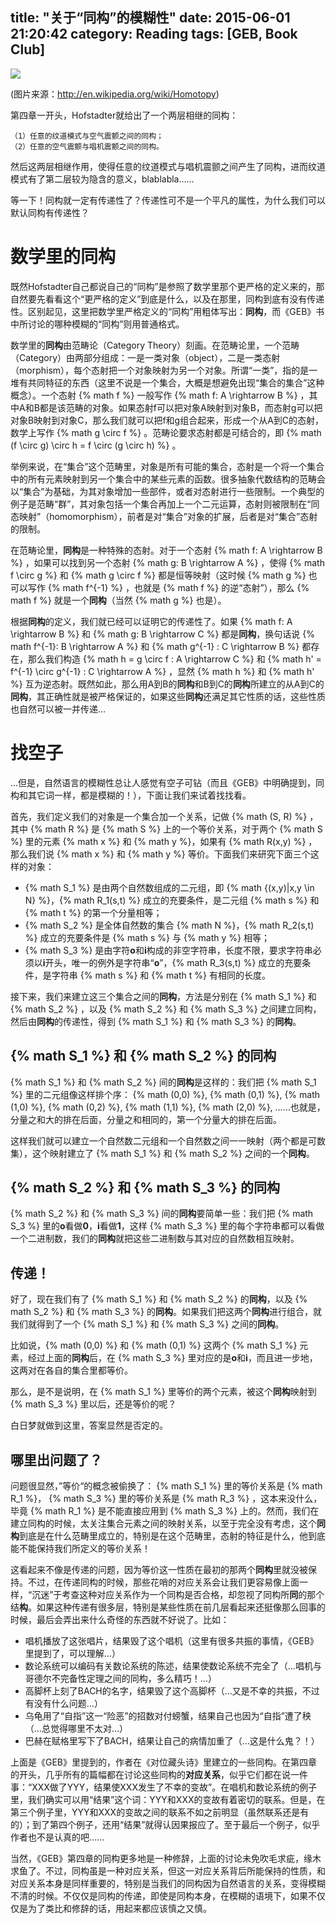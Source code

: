 title: "关于“同构”的模糊性"
date: 2015-06-01 21:20:42
category: Reading
tags: [GEB, Book Club]
---

![](thumbnail.jpg)

(图片来源：http://en.wikipedia.org/wiki/Homotopy)

第四章一开头，Hofstadter就给出了一个两层相继的同构：

    （1）任意的纹道模式与空气震颤之间的同构；
    （2）任意的空气震颤与唱机震颤之间的同构。

然后这两层相继作用，使得任意的纹道模式与唱机震颤之间产生了同构，进而纹道模式有了第二层较为隐含的意义，blablabla……

等一下！同构就一定有传递性了？传递性可不是一个平凡的属性，为什么我们可以默认同构有传递性？

# 数学里的同构

既然Hofstadter自己都说自己的“同构”是参照了数学里那个更严格的定义来的，那自然要先看看这个“更严格的定义”到底是什么，以及在那里，同构到底有没有传递性。区别起见，这里把数学里严格定义的“同构”用粗体写出：**同构**，而《GEB》书中所讨论的哪种模糊的“同构”则用普通格式。

数学里的**同构**由范畴论（Category Theory）刻画。在范畴论里，一个范畴（Category）由两部分组成：一是一类对象（object），二是一类态射（morphism），每个态射把一个对象映射为另一个对象。所谓“一类”，指的是一堆有共同特征的东西（这里不说是一个集合，大概是想避免出现“集合的集合”这种概念）。一个态射 {% math f %} 一般写作 {% math f: A \rightarrow B %} ，其中A和B都是该范畴的对象。如果态射f可以把对象A映射到对象B，而态射g可以把对象B映射到对象C，那么我们就可以把f和g组合起来，形成一个从A到C的态射，数学上写作 {% math g \circ f %} 。范畴论要求态射都是可结合的，即 {% math (f \circ g) \circ h = f \circ (g \circ h) %} 。

举例来说，在“集合”这个范畴里，对象是所有可能的集合，态射是一个将一个集合中的所有元素映射到另一个集合中的某些元素的函数。很多抽象代数结构的范畴会以“集合”为基础，为其对象增加一些部件，或者对态射进行一些限制。一个典型的例子是范畴“群”，其对象包括一个集合再加上一个二元运算，态射则被限制在“同态映射”（homomorphism），前者是对“集合”对象的扩展，后者是对“集合”态射的限制。

在范畴论里，**同构**是一种特殊的态射。对于一个态射 {% math f: A \rightarrow B %} ，如果可以找到另一个态射 {% math g: B \rightarrow A %} ，使得 {% math f \circ g %} 和 {% math g \circ f %} 都是恒等映射（这时候 {% math g %} 也可以写作 {% math f^{-1} %} ，也就是 {% math f %} 的逆“态射”），那么 {% math f %} 就是一个**同构**（当然 {% math g %} 也是）。

根据**同构**的定义，我们就已经可以证明它的传递性了。如果 {% math f: A \rightarrow B %} 和 {% math g: B \rightarrow C %} 都是**同构**，换句话说 {% math f^{-1}: B \rightarrow A %} 和 {% math g^{-1} : C \rightarrow B %} 都存在，那么我们构造 {% math h = g \circ f : A \rightarrow C %} 和 {% math h' = f^{-1} \circ g^{-1} : C \rightarrow A %} ，显然 {% math h %} 和 {% math h' %} 互为逆态射。既然如此，那么用A到B的**同构**和B到C的**同构**所建立的从A到C的**同构**，其正确性就是被严格保证的，如果这些**同构**还满足其它性质的话，这些性质也自然可以被一并传递…

# 找空子

…但是，自然语言的模糊性总让人感觉有空子可钻（而且《GEB》中明确提到，同构和其它词一样，都是模糊的！），下面让我们来试着找找看。

首先，我们定义我们的对象是一个集合加一个关系，记做 {% math (S, R) %} ，其中 {% math R %} 是 {% math S %} 上的一个等价关系，对于两个 {% math S %} 里的元素 {% math x %} 和 {% math y %}，如果有 {% math R(x,y) %} ，那么我们说 {% math x %} 和 {% math y %} 等价。下面我们来研究下面三个这样的对象：

* {% math S_1 %} 是由两个自然数组成的二元组，即 {% math {(x,y)|x,y \in N} %}，{% math R_1(s,t) %} 成立的充要条件，是二元组 {% math s %} 和 {% math t %} 的第一个分量相等；
* {% math S_2 %} 是全体自然数的集合 {% math N %}，{% math R_2(s,t) %} 成立的充要条件是 {% math s %} 与 {% math y %} 相等；
* {% math S_3 %} 是由字符**o**和**i**构成的非空字符串，长度不限，要求字符串必须以**i**开头，唯一的例外是字符串“**o**”，{% math R_3(s,t) %} 成立的充要条件，是字符串 {% math s %} 和 {% math t %} 有相同的长度。

接下来，我们来建立这三个集合之间的**同构**，方法是分别在 {% math S_1 %} 和 {% math S_2 %} ，以及 {% math S_2 %} 和 {% math S_3 %} 之间建立同构，然后由**同构**的传递性，得到 {% math S_1 %} 和 {% math S_3 %} 的**同构**。

## {% math S_1 %} 和 {% math S_2 %} 的同构

{% math S_1 %} 和 {% math S_2 %} 间的**同构**是这样的：我们把 {% math S_1 %} 里的二元组像这样排个序： {% math (0,0) %}, {% math (0,1) %}, {% math (1,0) %}, {% math (0,2) %}, {% math (1,1) %}, {% math (2,0) %}, ……也就是，分量之和大的排在后面，分量之和相同的，第一个分量大的排在后面。

这样我们就可以建立一个自然数二元组和一个自然数之间一一映射（两个都是可数集），这个映射建立了 {% math S_1 %} 和 {% math S_2 %} 之间的一个**同构**。

## {% math S_2 %} 和 {% math S_3 %} 的同构

{% math S_2 %} 和 {% math S_3 %} 间的**同构**要简单一些：我们把 {% math S_3 %} 里的**o**看做**0**，**i**看做**1**，这样 {% math S_3 %} 里的每个字符串都可以看做一个二进制数，我们的**同构**就把这些二进制数与其对应的自然数相互映射。

## 传递！

好了，现在我们有了 {% math S_1 %} 和 {% math S_2 %} 的**同构**，以及 {% math S_2 %} 和 {% math S_3 %} 的**同构**。如果我们把这两个**同构**进行组合，就我们就得到了一个 {% math S_1 %} 和 {% math S_3 %} 之间的**同构**。

比如说，{% math (0,0) %} 和 {% math (0,1) %} 这两个 {% math S_1 %} 元素，经过上面的**同构**后，在 {% math S_3 %} 里对应的是**o**和**i**，而且进一步地，这两对在各自的集合里都等价。

那么，是不是说明，在 {% math S_1 %} 里等价的两个元素，被这个**同构**映射到 {% math S_3 %} 里以后，还是等价的呢？

白日梦就做到这里，答案显然是否定的。

## 哪里出问题了？

问题很显然，”等价“的概念被偷换了： {% math S_1 %} 里的等价关系是 {% math R_1 %}， {% math S_3 %} 里的等价关系是 {% math R_3 %} ，这本来没什么，毕竟 {% math R_1 %} 是不能直接应用到 {% math S_3 %} 上的。然而，我们在建立同构的时候，太关注集合元素之间的映射关系，以至于完全没有考虑，这个**同构**到底是在什么范畴里成立的，特别是在这个范畴里，态射的特征是什么，他到底能不能保持我们所定义的等价关系！

这看起来不像是传递的问题，因为等价这一性质在最初的那两个**同构**里就没被保持。不过，在传递同构的时候，那些花哨的对应关系会让我们更容易像上面一样，“沉迷”于考查这种对应关系作为一个同构是否合格，却忽视了同构所**同**的那个结**构**。如果这种传递有很多层，特别是某些性质在前几层看起来还挺像那么回事的时候，最后会弄出来什么奇怪的东西就不好说了。比如：

* 唱机播放了这张唱片，结果毁了这个唱机（这里有很多共振的事情，《GEB》里提到了，可以理解…）
* 数论系统可以编码有关数论系统的陈述，结果使数论系统不完全了（…唱机与哥德尔不完备性定理之间的同构，多么精巧！…）
* 高脚杯上刻了BACH的名字，结果毁了这个高脚杯（…又是不幸的共振，不过有没有什么问题…）
* 乌龟用了“自指”这一“险恶”的招数对付螃蟹，结果自己也因为“自指”遭了秧（…总觉得哪里不太对…）
* 巴赫在赋格里写下了BACH，结果让自己的病情加重了（…这是什么鬼？！）

上面是《GEB》里提到的，作者在《对位藏头诗》里建立的一些同构。在第四章的开头，几乎所有的篇幅都在讨论这些同构的**对应关系**，似乎它们都在说一件事：“XXX做了YYY，结果使XXX发生了不幸的变故”。在唱机和数论系统的例子里，我们确实可以用“结果”这个词：YYY和XXX的变故有着密切的联系。但是，在第三个例子里，YYY和XXX的变故之间的联系不如之前明显（虽然联系还是有的）；到了第四个例子，还用“结果”就得认因果报应了。至于最后一个例子，似乎作者也不是认真的吧……

当然，《GEB》第四章的同构更多地是一种修辞，上面的讨论未免吹毛求疵，缘木求鱼了。不过，同构虽是一种对应关系，但这一对应关系背后所能保持的性质，和对应关系本身是同样重要的，特别是当我们的同构因为自然语言的关系，变得模糊不清的时候。不仅仅是同构的传递，即使是同构本身，在模糊的语境下，如果不仅仅是为了类比和修辞的话，用起来都应该慎之又慎。
